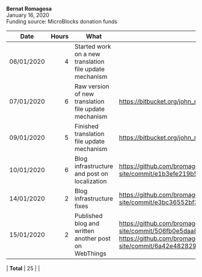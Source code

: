 **Bernat Romagosa**<br>
January 16, 2020<br>
Funding source: MicroBlocks donation funds

| Date       | Hours | What | Relevant Commits |
|------------|------:|------|-----|
| 06/01/2020 | 4 | Started work on a new translation file update mechanism |
| 07/01/2020 | 6 | Raw version of new translation file update mechanism | https://bitbucket.org/john_maloney/smallvm/commits/44b2e1d19e04e26bd24201196f4dd9850e0e4cad
| 09/01/2020 | 5 | Finished translation file update mechanism | https://bitbucket.org/john_maloney/smallvm/commits/da77384e3106494871fe34fcdda7707e313ffb6b
| 10/01/2020 | 6 | Blog infrastructure and post on localization | https://github.com/bromagosa/microblocks-site/commit/e1b3efe219b5b98a70752bdb7fd48dabf8b9183e
| 14/01/2020 | 2 | Blog infrastructure fixes | https://github.com/bromagosa/microblocks-site/commit/e3bc36552bf3d4e87cfc822b56f650523b2309cd
| 15/01/2020 | 2 | Published blog and written another post on WebThings | https://github.com/bromagosa/microblocks-site/commit/506fb0e5daa87dd3a52d5db0e86eb2cace4942c7, https://github.com/bromagosa/microblocks-site/commit/6a42e4828291b288409d4a91fb856591d938f238

| **Total**  | 25 | |
